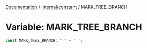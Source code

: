[Documentation](../../../index.md) / [internal/constant](../index.md) / MARK\_TREE\_BRANCH

# Variable: MARK\_TREE\_BRANCH

```ts
const MARK_TREE_BRANCH: "│" = '│';
```

